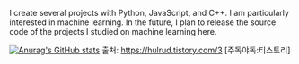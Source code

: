 I create several projects with Python, JavaScript, and C++. I am particularly interested in machine learning. In the future, I plan to release the source code of the projects I studied on machine learning here.

[![Anurag's GitHub stats](https://github-readme-stats.vercel.app/api?username=ByteMaster-Y)](https://github.com/anuraghazra/github-readme-stats)
출처: https://hulrud.tistory.com/3 [주독야독:티스토리]
